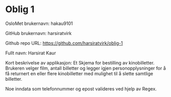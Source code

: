 Oblig 1
=======
OsloMet brukernavn: hakau9101

GitHub brukernavn: harsiratvirk

Github repo URL: https://github.com/harsiratvirk/oblig-1

Fullt navn: Harsirat Kaur

Kort beskrivelse av applikasjon:
Et Skjema for bestilling av kinobilletter. Brukeren velger film, antall
billetter og legger igjen personopplysninger for å få returnert en eller
flere kinobilletter med mulighet til å slette samtlige billetter.

Noe inndata som telefonnummer og epost valideres ved hjelp av Regex.
